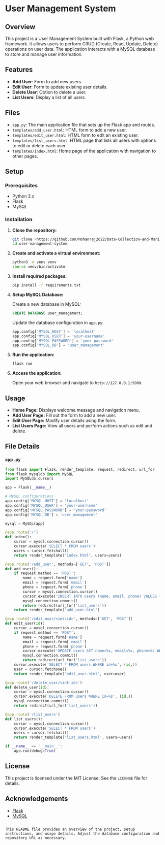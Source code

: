 # User Management System

## Overview

This project is a User Management System built with Flask, a Python web framework. It allows users to perform CRUD (Create, Read, Update, Delete) operations on user data. The application interacts with a MySQL database to store and manage user information.

## Features

- **Add User**: Form to add new users.
- **Edit User**: Form to update existing user details.
- **Delete User**: Option to delete a user.
- **List Users**: Display a list of all users.

## Files

- `app.py`: The main application file that sets up the Flask app and routes.
- `templates/add_user.html`: HTML form to add a new user.
- `templates/edit_user.html`: HTML form to edit an existing user.
- `templates/list_users.html`: HTML page that lists all users with options to edit or delete each user.
- `templates/index.html`: Home page of the application with navigation to other pages.

## Setup

### Prerequisites

- Python 3.x
- Flask
- MySQL

### Installation

1. **Clone the repository:**
    ```bash
    git clone <https://github.com/Mohanraj2622/Data-Collection-and-Manipulation.git>
    cd user-management-system
    ```

2. **Create and activate a virtual environment:**
    ```bash
    python3 -m venv venv
    source venv/bin/activate
    ```

3. **Install required packages:**
    ```bash
    pip install -r requirements.txt
    ```

4. **Setup MySQL Database:**

    Create a new database in MySQL:
    ```sql
    CREATE DATABASE user_management;
    ```

    Update the database configuration in `app.py`:
    ```python
    app.config['MYSQL_HOST'] = 'localhost'
    app.config['MYSQL_USER'] = 'your-username'
    app.config['MYSQL_PASSWORD'] = 'your-password'
    app.config['MYSQL_DB'] = 'user_management'
    ```

5. **Run the application:**
    ```bash
    flask run
    ```

6. **Access the application:**

    Open your web browser and navigate to `http://127.0.0.1:5000`.

## Usage

- **Home Page:** Displays welcome message and navigation menu.
- **Add User Page:** Fill out the form to add a new user.
- **Edit User Page:** Modify user details using the form.
- **List Users Page:** View all users and perform actions such as edit and delete.

## File Details

### `app.py`
```python
from flask import Flask, render_template, request, redirect, url_for
from flask_mysqldb import MySQL
import MySQLdb.cursors

app = Flask(__name__)

# MySQL configurations
app.config['MYSQL_HOST'] = 'localhost'
app.config['MYSQL_USER'] = 'your-username'
app.config['MYSQL_PASSWORD'] = 'your-password'
app.config['MYSQL_DB'] = 'user_management'

mysql = MySQL(app)

@app.route('/')
def index():
    cursor = mysql.connection.cursor()
    cursor.execute('SELECT * FROM users')
    users = cursor.fetchall()
    return render_template('index.html', users=users)

@app.route('/add_user', methods=['GET', 'POST'])
def add_user():
    if request.method == 'POST':
        name = request.form['name']
        email = request.form['email']
        phone = request.form['phone']
        cursor = mysql.connection.cursor()
        cursor.execute('INSERT INTO users (name, email, phone) VALUES (%s, %s, %s)', (name, email, phone))
        mysql.connection.commit()
        return redirect(url_for('list_users'))
    return render_template('add_user.html')

@app.route('/edit_user/<int:id>', methods=['GET', 'POST'])
def edit_user(id):
    cursor = mysql.connection.cursor()
    if request.method == 'POST':
        name = request.form['name']
        email = request.form['email']
        phone = request.form['phone']
        cursor.execute('UPDATE users SET name=%s, email=%s, phone=%s WHERE id=%s', (name, email, phone, id))
        mysql.connection.commit()
        return redirect(url_for('list_users'))
    cursor.execute('SELECT * FROM users WHERE id=%s', (id,))
    user = cursor.fetchone()
    return render_template('edit_user.html', user=user)

@app.route('/delete_user/<int:id>')
def delete_user(id):
    cursor = mysql.connection.cursor()
    cursor.execute('DELETE FROM users WHERE id=%s', (id,))
    mysql.connection.commit()
    return redirect(url_for('list_users'))

@app.route('/list_users')
def list_users():
    cursor = mysql.connection.cursor()
    cursor.execute('SELECT * FROM users')
    users = cursor.fetchall()
    return render_template('list_users.html', users=users)

if __name__ == '__main__':
    app.run(debug=True)
```

## License

This project is licensed under the MIT License. See the `LICENSE` file for details.

## Acknowledgements

- [Flask](https://flask.palletsprojects.com/)
- [MySQL](https://www.mysql.com/)
```

This README file provides an overview of the project, setup instructions, and usage details. Adjust the database configuration and repository URL as necessary.
